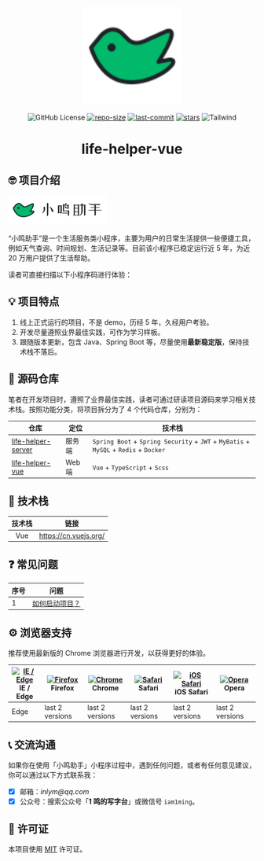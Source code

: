 <div align="center">
<a href="https://weutil.com/"> <img width="200" src="./DevOps/docs/images/logo-1.svg"> </a>

![GitHub License](https://img.shields.io/github/license/inlym/life-helper-vue)
[![repo-size](https://img.shields.io/github/repo-size/inlym/life-helper-vue.svg)](repo-size)
[![last-commit](https://img.shields.io/github/last-commit/inlym/life-helper-vue.svg)](last-commit)
[![stars](https://img.shields.io/github/stars/inlym/life-helper-vue.svg)](stars)
<img src="https://img.shields.io/badge/-Tailwind%20CSS-06B6D4?logo=Tailwind%20CSS&logoColor=white" alt="Tailwind">

<h1>life-helper-vue</h1>

</div>

## 🤓 项目介绍

![image](./DevOps/docs/images/logo-2.png)

“小鸣助手”是一个生活服务类小程序，主要为用户的日常生活提供一些便捷工具，例如天气查询、时间规划、生活记录等。目前该小程序已稳定运行近 5 年，为近 20 万用户提供了生活帮助。

读者可直接扫描以下小程序码进行体验：

## 💡 项目特点

1. 线上正式运行的项目，不是 demo，历经 5 年，久经用户考验。
2. 开发尽量遵照业界最佳实践，可作为学习样板。
3. 跟随版本更新，包含 Java、Spring Boot 等，尽量使用**最新稳定版**，保持技术栈不落后。

## 🍱 源码仓库

笔者在开发项目时，遵照了业界最佳实践，读者可通过研读项目源码来学习相关技术栈。按照功能分类，将项目拆分为了 4 个代码仓库，分别为：

| 仓库                                                              | 定位   | 技术栈                                                                               |
| ----------------------------------------------------------------- | ------ | ------------------------------------------------------------------------------------ |
| [life-helper-server](https://github.com/inlym/life-helper-server) | 服务端 | `Spring Boot` + `Spring Security` + `JWT` + `MyBatis` + `MySQL` + `Redis` + `Docker` |
| [life-helper-vue](https://github.com/inlym/life-helper-vue)       | Web 端 | `Vue` + `TypeScript` + `Scss`                                                        |

## 🚀 技术栈

| 技术栈 | 链接                    |
| :----: | ----------------------- |
|  Vue   | <https://cn.vuejs.org/> |

## ❓ 常见问题

| 序号 | 问题                                                          |
| ---- | ------------------------------------------------------------- |
| 1    | [如何启动项目？](https://github.com/inlym/life-helper-server) |

## ⚙️ 浏览器支持

推荐使用最新版的 Chrome 浏览器进行开发，以获得更好的体验。

| [<img src="https://raw.githubusercontent.com/alrra/browser-logos/master/src/edge/edge_48x48.png" alt="IE / Edge" width="24px" height="24px" />](http://godban.github.io/browsers-support-badges/)<br/>IE / Edge | [<img src="https://raw.githubusercontent.com/alrra/browser-logos/master/src/firefox/firefox_48x48.png" alt="Firefox" width="24px" height="24px" />](http://godban.github.io/browsers-support-badges/)<br/>Firefox | [<img src="https://raw.githubusercontent.com/alrra/browser-logos/master/src/chrome/chrome_48x48.png" alt="Chrome" width="24px" height="24px" />](http://godban.github.io/browsers-support-badges/)<br/>Chrome | [<img src="https://raw.githubusercontent.com/alrra/browser-logos/master/src/safari/safari_48x48.png" alt="Safari" width="24px" height="24px" />](http://godban.github.io/browsers-support-badges/)<br/>Safari | [<img src="https://raw.githubusercontent.com/alrra/browser-logos/master/src/safari-ios/safari-ios_48x48.png" alt="iOS Safari" width="24px" height="24px" />](http://godban.github.io/browsers-support-badges/)<br/>iOS Safari | [<img src="https://raw.githubusercontent.com/alrra/browser-logos/master/src/opera/opera_48x48.png" alt="Opera" width="24px" height="24px" />](http://godban.github.io/browsers-support-badges/)<br/>Opera |
| --------------------------------------------------------------------------------------------------------------------------------------------------------------------------------------------------------------- | ----------------------------------------------------------------------------------------------------------------------------------------------------------------------------------------------------------------- | ------------------------------------------------------------------------------------------------------------------------------------------------------------------------------------------------------------- | ------------------------------------------------------------------------------------------------------------------------------------------------------------------------------------------------------------- | ----------------------------------------------------------------------------------------------------------------------------------------------------------------------------------------------------------------------------- | --------------------------------------------------------------------------------------------------------------------------------------------------------------------------------------------------------- |
| Edge                                                                                                                                                                                                            | last 2 versions                                                                                                                                                                                                   | last 2 versions                                                                                                                                                                                               | last 2 versions                                                                                                                                                                                               | last 2 versions                                                                                                                                                                                                               | last 2 versions                                                                                                                                                                                           |

## 📞 交流沟通

如果你在使用「小鸣助手」小程序过程中，遇到任何问题，或者有任何意见建议，你可以通过以下方式联系我：

- [x] 邮箱：_inlym@qq.com_
- [x] 公众号：搜索公众号「**1 鸣的写字台**」或微信号 `iam1ming`。

## 📄 许可证

本项目使用 [MIT](LICENSE) 许可证。
